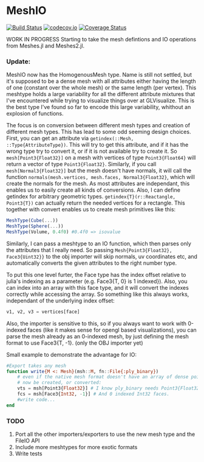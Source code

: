 # MeshIO

[![Build Status](https://travis-ci.org/JuliaIO/MeshIO.jl.svg)](https://travis-ci.org/SimonDanisch/MeshIO.jl)
[![codecov.io](http://codecov.io/github/JuliaIO/MeshIO.jl/coverage.svg?branch=master)](http://codecov.io/github/JuliaIO/MeshIO.jl?branch=master)
[![Coverage Status](https://coveralls.io/repos/JuliaIO/MeshIO.jl/badge.svg?branch=master&service=github)](https://coveralls.io/github/JuliaIO/MeshIO.jl?branch=master)

WORK IN PROGRESS
Starting to take the mesh defintions and IO operations from Meshes.jl and Meshes2.jl.

### Update:

MeshIO now has the HomogenousMesh type. Name is still not settled, but it's supposed to be a dense mesh with all attributes either having the length of one (constant over the whole mesh) or the same length (per vertex).
This meshtype holds a large variability for all the different attribute mixtures that I've encountered while trying to visualize things over at GLVisualize. This is the best type I've found so far to encode this large variability, whithout an explosion of functions.

The focus is on conversion between different mesh types and creation of different mesh types.
This has lead to some odd seeming design choices.
First, you can get an attribute via `getindex(::Mesh, ::Type{AttributeType})`. 
This will try to get this attribute, and if it has the wrong type try to convert it, or if it is not available try to create it.
So `mesh[Point3{Float32}]` on a mesh with vertices of type `Point3{Float64}` will return a vector of type `Point3{Float32}`.
Similarly, if you call `mesh[Normal3{Float32}]` but the mesh doesn't have normals, it will call the function `normals(mesh.vertices, mesh.faces, Normal3{Float32}`, which will create the normals for the mesh.
As most attributes are independant, this  enables us to easily create all kinds of conversions.
Also, I can define getindex for arbitrary geometric types.
`getindex{T}(r::Reactangle, Point3{T})` can actually return the needed vertices for a rectangle.
This together with convert enables us to create mesh primitives like this:
```Julia
MeshType(Cube(...))
MeshType(Sphere(...))
MeshType(Volume, 0.4f0) #0.4f0 => isovalue
```

Similarly, I can pass a meshtype to an IO function, which then parses only the attributes that I really need.
So passing `Mesh{Point3{Float32}, Face3{Uint32}}` to the obj importer will skip normals, uv coordinates etc, and automatically converts the given attributes to the right number type.

To put this one level furter, the Face type has the index offset relative to julia's indexing as a parameter (e.g. Face3{T, 0} is 1 indexed}). Also, you can index into an array with this face type, and it will convert the indexes correctly while accessing the array. So something like this always works, independant of the underlying index offset:
```Julia
v1, v2, v3 = vertices[face]
```
Also, the importer is sensitive to this, so if you always want to work with 0-indexed faces (like it makes sense for opengl based visualizations), you can parse the mesh already as an 0-indexed mesh, by just defining the mesh format to use Face3{T, -1}. (only the OBJ importer yet)

Small example to demonstrate the advantage for IO:
```Julia
#Export takes any mesh
function write{M <: Mesh}(msh::M, fn::File{:ply_binary})
    # even if the native mesh format doesn't have an array of dense points or faces, the correct ones will 
    # now be created, or converted:
    vts = msh[Point3{Float32}] # I know ply_binary needs Point3{Float32}
    fcs = msh[Face3{Int32, -1}] # And 0 indexed Int32 faces.
    #write code...
end
  ```
    

### TODO

1. Port all the other importers/exporters to use the new mesh type and the FileIO API
2. Include more meshtypes for more exotic formats
3. Write tests

